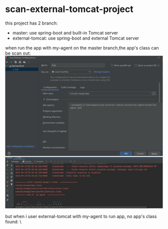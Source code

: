 # scan-external-tomcat-project

this project has 2 branch: 
 - master: use spring-boot and built-in Tomcat server 
 - external-tomcat: use spring-boot and external Tomcat server

when run the app with my-agent on the master branch,the app's class can be scan out: \
![img.png](master-RunWithMyAgent.png)
![img.png](master-result.png)

but when i user external-tomcat with my-agent to run app, no app's class found: \